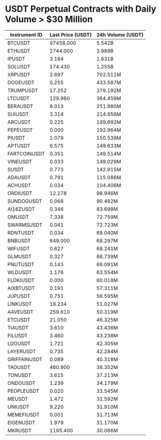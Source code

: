 # USDT Perpetual Contracts with Daily Volume > $30 Million

| Instrument ID | Last Price (USDT) | 24h Volume (USDT) |
|---------------|-------------------|-------------------|
| BTCUSDT | 97458.000 | 5.542B |
| ETHUSDT | 2744.000 | 3.989B |
| IPUSDT | 3.194 | 1.631B |
| SOLUSDT | 174.430 | 1.255B |
| XRPUSDT | 2.697 | 702.511M |
| DOGEUSDT | 0.255 | 433.587M |
| TRUMPUSDT | 17.252 | 379.192M |
| LTCUSDT | 129.960 | 364.459M |
| BERAUSDT | 8.013 | 251.980M |
| SUIUSDT | 3.314 | 214.856M |
| ARCUSDT | 0.225 | 199.692M |
| PEPEUSDT | 0.000 | 192.964M |
| PIUSDT | 1.079 | 150.539M |
| APTUSDT | 6.575 | 149.633M |
| FARTCOINUSDT | 0.351 | 149.514M |
| VINEUSDT | 0.033 | 149.029M |
| SUSDT | 0.773 | 142.915M |
| ADAUSDT | 0.791 | 115.086M |
| ACHUSDT | 0.034 | 104.406M |
| ORDIUSDT | 12.278 | 98.946M |
| SUNDOGUSDT | 0.068 | 90.482M |
| AI16ZUSDT | 0.346 | 83.698M |
| OMUSDT | 7.338 | 72.759M |
| SWARMSUSDT | 0.041 | 72.723M |
| RDNTUSDT | 0.034 | 69.040M |
| BNBUSDT | 649.000 | 68.297M |
| WIFUSDT | 0.627 | 68.241M |
| GLMUSDT | 0.327 | 66.739M |
| PNUTUSDT | 0.143 | 66.091M |
| WLDUSDT | 1.176 | 63.554M |
| FLOKIUSDT | 0.000 | 60.018M |
| AIXBTUSDT | 0.191 | 57.311M |
| JUPUSDT | 0.751 | 56.595M |
| LINKUSDT | 18.234 | 51.027M |
| AAVEUSDT | 259.610 | 50.319M |
| ETCUSDT | 21.050 | 46.325M |
| TIAUSDT | 3.610 | 43.436M |
| FILUSDT | 3.460 | 43.238M |
| LDOUSDT | 1.721 | 42.305M |
| LAYERUSDT | 0.735 | 42.284M |
| GRIFFAINUSDT | 0.089 | 40.318M |
| TAOUSDT | 460.900 | 38.352M |
| TONUSDT | 3.615 | 37.213M |
| ONDOUSDT | 1.239 | 34.179M |
| PEOPLEUSDT | 0.020 | 33.545M |
| MEUSDT | 1.472 | 32.592M |
| UNIUSDT | 9.220 | 31.910M |
| MEMEFIUSDT | 0.001 | 31.713M |
| EIGENUSDT | 1.979 | 31.170M |
| MKRUSDT | 1195.400 | 30.086M |
